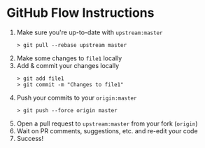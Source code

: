 GitHub Flow Instructions
========================

1. Make sure you're up-to-date with `upstream:master`
    ```
    > git pull --rebase upstream master
    ```
2. Make some changes to `file1` locally
3. Add & commit your changes locally
    ```
    > git add file1
    > git commit -m "Changes to file1"
    ```
4. Push your commits to your `origin:master`
    ```
    > git push --force origin master
    ```
5. Open a pull request to `upstream:master` from your fork (`origin`)
6. Wait on PR comments, suggestions, etc. and re-edit your code
7. Success!
